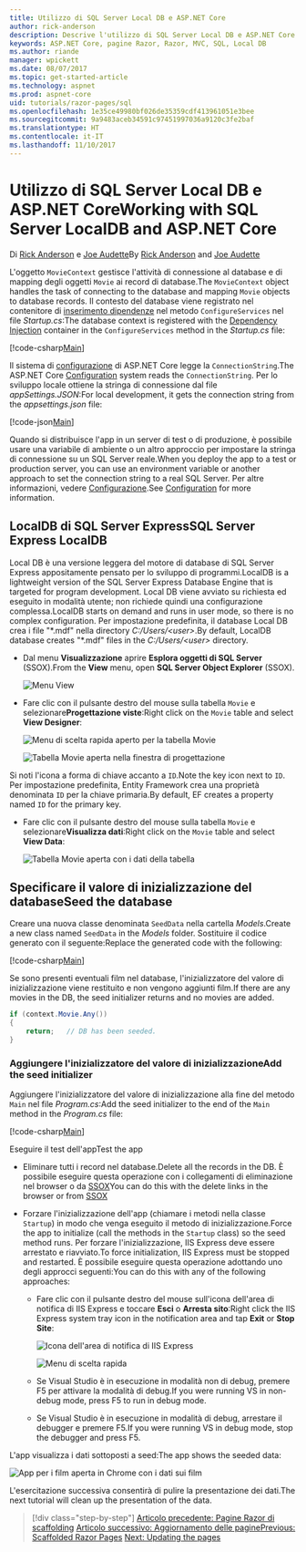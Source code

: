 ```yaml
---
title: Utilizzo di SQL Server Local DB e ASP.NET Core
author: rick-anderson
description: Descrive l'utilizzo di SQL Server Local DB e ASP.NET Core.
keywords: ASP.NET Core, pagine Razor, Razor, MVC, SQL, Local DB
ms.author: riande
manager: wpickett
ms.date: 08/07/2017
ms.topic: get-started-article
ms.technology: aspnet
ms.prod: aspnet-core
uid: tutorials/razor-pages/sql
ms.openlocfilehash: 1e35ce49980bf026de35359cdf413961051e3bee
ms.sourcegitcommit: 9a9483aceb34591c97451997036a9120c3fe2baf
ms.translationtype: HT
ms.contentlocale: it-IT
ms.lasthandoff: 11/10/2017
---
```

# <a name="working-with-sql-server-localdb-and-aspnet-core"></a><span data-ttu-id="c9c09-104">Utilizzo di SQL Server Local DB e ASP.NET Core</span><span class="sxs-lookup"><span data-stu-id="c9c09-104">Working with SQL Server LocalDB and ASP.NET Core</span></span>

<span data-ttu-id="c9c09-105">Di [Rick Anderson](https://twitter.com/RickAndMSFT) e [Joe Audette](https://twitter.com/joeaudette)</span><span class="sxs-lookup"><span data-stu-id="c9c09-105">By [Rick Anderson](https://twitter.com/RickAndMSFT) and [Joe Audette](https://twitter.com/joeaudette)</span></span> 

<span data-ttu-id="c9c09-106">L'oggetto `MovieContext` gestisce l'attività di connessione al database e di mapping degli oggetti `Movie` ai record di database.</span><span class="sxs-lookup"><span data-stu-id="c9c09-106">The `MovieContext` object handles the task of connecting to the database and mapping `Movie` objects to database records.</span></span> <span data-ttu-id="c9c09-107">Il contesto del database viene registrato nel contenitore di [inserimento dipendenze](xref:fundamentals/dependency-injection) nel metodo `ConfigureServices` nel file *Startup.cs*:</span><span class="sxs-lookup"><span data-stu-id="c9c09-107">The database context is registered with the [Dependency Injection](xref:fundamentals/dependency-injection) container in the `ConfigureServices` method in the *Startup.cs* file:</span></span>

[!code-csharp[Main](razor-pages-start/sample/RazorPagesMovie/Startup.cs?name=snippet_ConfigureServices&highlight=6-7)]

<span data-ttu-id="c9c09-108">Il sistema di [configurazione](xref:fundamentals/configuration) di ASP.NET Core legge la `ConnectionString`.</span><span class="sxs-lookup"><span data-stu-id="c9c09-108">The ASP.NET Core [Configuration](xref:fundamentals/configuration) system reads the `ConnectionString`.</span></span> <span data-ttu-id="c9c09-109">Per lo sviluppo locale ottiene la stringa di connessione dal file *appSettings.JSON*:</span><span class="sxs-lookup"><span data-stu-id="c9c09-109">For local development, it gets the connection string from the *appsettings.json* file:</span></span>

[!code-json[Main](razor-pages-start/sample/RazorPagesMovie/appsettings.json?highlight=2&range=8-10)]

<span data-ttu-id="c9c09-110">Quando si distribuisce l'app in un server di test o di produzione, è possibile usare una variabile di ambiente o un altro approccio per impostare la stringa di connessione su un SQL Server reale.</span><span class="sxs-lookup"><span data-stu-id="c9c09-110">When you deploy the app to a test or production server, you can use an environment variable or another approach to set the connection string to a real SQL Server.</span></span> <span data-ttu-id="c9c09-111">Per altre informazioni, vedere [Configurazione](xref:fundamentals/configuration).</span><span class="sxs-lookup"><span data-stu-id="c9c09-111">See [Configuration](xref:fundamentals/configuration) for more information.</span></span>

## <a name="sql-server-express-localdb"></a><span data-ttu-id="c9c09-112">LocalDB di SQL Server Express</span><span class="sxs-lookup"><span data-stu-id="c9c09-112">SQL Server Express LocalDB</span></span>

<span data-ttu-id="c9c09-113">Local DB è una versione leggera del motore di database di SQL Server Express appositamente pensato per lo sviluppo di programmi.</span><span class="sxs-lookup"><span data-stu-id="c9c09-113">LocalDB is a lightweight version of the SQL Server Express Database Engine that is targeted for program development.</span></span> <span data-ttu-id="c9c09-114">Local DB viene avviato su richiesta ed eseguito in modalità utente; non richiede quindi una configurazione complessa.</span><span class="sxs-lookup"><span data-stu-id="c9c09-114">LocalDB starts on demand and runs in user mode, so there is no complex configuration.</span></span> <span data-ttu-id="c9c09-115">Per impostazione predefinita, il database Local DB crea i file "\*.mdf" nella directory *C:/Users/\<user\>*.</span><span class="sxs-lookup"><span data-stu-id="c9c09-115">By default, LocalDB database creates "\*.mdf" files in the *C:/Users/\<user\>* directory.</span></span>

<a name="ssox"></a>
* <span data-ttu-id="c9c09-116">Dal menu **Visualizzazione** aprire **Esplora oggetti di SQL Server** (SSOX).</span><span class="sxs-lookup"><span data-stu-id="c9c09-116">From the **View** menu, open **SQL Server Object Explorer** (SSOX).</span></span>

  ![Menu View](sql/_static/ssox.png)

* <span data-ttu-id="c9c09-118">Fare clic con il pulsante destro del mouse sulla tabella `Movie` e selezionare**Progettazione viste**:</span><span class="sxs-lookup"><span data-stu-id="c9c09-118">Right click on the `Movie` table and select **View Designer**:</span></span>

  ![Menu di scelta rapida aperto per la tabella Movie](sql/_static/design.png)

  ![Tabella Movie aperta nella finestra di progettazione](sql/_static/dv.png)

<span data-ttu-id="c9c09-121">Si noti l'icona a forma di chiave accanto a `ID`.</span><span class="sxs-lookup"><span data-stu-id="c9c09-121">Note the key icon next to `ID`.</span></span> <span data-ttu-id="c9c09-122">Per impostazione predefinita, Entity Framework crea una proprietà denominata `ID` per la chiave primaria.</span><span class="sxs-lookup"><span data-stu-id="c9c09-122">By default, EF creates a property named `ID` for the primary key.</span></span>

* <span data-ttu-id="c9c09-123">Fare clic con il pulsante destro del mouse sulla tabella `Movie` e selezionare**Visualizza dati**:</span><span class="sxs-lookup"><span data-stu-id="c9c09-123">Right click on the `Movie` table and select **View Data**:</span></span>

  ![Tabella Movie aperta con i dati della tabella](sql/_static/vd22.png)

## <a name="seed-the-database"></a><span data-ttu-id="c9c09-125">Specificare il valore di inizializzazione del database</span><span class="sxs-lookup"><span data-stu-id="c9c09-125">Seed the database</span></span>

<span data-ttu-id="c9c09-126">Creare una nuova classe denominata `SeedData` nella cartella *Models*.</span><span class="sxs-lookup"><span data-stu-id="c9c09-126">Create a new class named `SeedData` in the *Models* folder.</span></span> <span data-ttu-id="c9c09-127">Sostituire il codice generato con il seguente:</span><span class="sxs-lookup"><span data-stu-id="c9c09-127">Replace the generated code with the following:</span></span>

[!code-csharp[Main](razor-pages-start/sample/RazorPagesMovie/Models/SeedData.cs?name=snippet_1)]

<span data-ttu-id="c9c09-128">Se sono presenti eventuali film nel database, l'inizializzatore del valore di inizializzazione viene restituito e non vengono aggiunti film.</span><span class="sxs-lookup"><span data-stu-id="c9c09-128">If there are any movies in the DB, the seed initializer returns and no movies are added.</span></span>

```csharp
if (context.Movie.Any())
{
    return;   // DB has been seeded.
}
```
<a name="si"></a>
### <a name="add-the-seed-initializer"></a><span data-ttu-id="c9c09-129">Aggiungere l'inizializzatore del valore di inizializzazione</span><span class="sxs-lookup"><span data-stu-id="c9c09-129">Add the seed initializer</span></span>

<span data-ttu-id="c9c09-130">Aggiungere l'inizializzatore del valore di inizializzazione alla fine del metodo `Main` nel file *Program.cs*:</span><span class="sxs-lookup"><span data-stu-id="c9c09-130">Add the seed initializer to the end of the `Main` method in the *Program.cs* file:</span></span>

[!code-csharp[Main](razor-pages-start/sample/RazorPagesMovie/Program.cs)]

<span data-ttu-id="c9c09-131">Eseguire il test dell'app</span><span class="sxs-lookup"><span data-stu-id="c9c09-131">Test the app</span></span>

* <span data-ttu-id="c9c09-132">Eliminare tutti i record nel database.</span><span class="sxs-lookup"><span data-stu-id="c9c09-132">Delete all the records in the DB.</span></span> <span data-ttu-id="c9c09-133">È possibile eseguire questa operazione con i collegamenti di eliminazione nel browser o da [SSOX](xref:tutorials/razor-pages/new-field#ssox)</span><span class="sxs-lookup"><span data-stu-id="c9c09-133">You can do this with the delete links in the browser or from [SSOX](xref:tutorials/razor-pages/new-field#ssox)</span></span>
* <span data-ttu-id="c9c09-134">Forzare l'inizializzazione dell'app (chiamare i metodi nella classe `Startup`) in modo che venga eseguito il metodo di inizializzazione.</span><span class="sxs-lookup"><span data-stu-id="c9c09-134">Force the app to initialize (call the methods in the `Startup` class) so the seed method runs.</span></span> <span data-ttu-id="c9c09-135">Per forzare l'inizializzazione, IIS Express deve essere arrestato e riavviato.</span><span class="sxs-lookup"><span data-stu-id="c9c09-135">To force initialization, IIS Express must be stopped and restarted.</span></span> <span data-ttu-id="c9c09-136">È possibile eseguire questa operazione adottando uno degli approcci seguenti:</span><span class="sxs-lookup"><span data-stu-id="c9c09-136">You can do this with any of the following approaches:</span></span>

  * <span data-ttu-id="c9c09-137">Fare clic con il pulsante destro del mouse sull'icona dell'area di notifica di IIS Express e toccare **Esci** o **Arresta sito**:</span><span class="sxs-lookup"><span data-stu-id="c9c09-137">Right click the IIS Express system tray icon in the notification area and tap **Exit** or **Stop Site**:</span></span>

    ![Icona dell'area di notifica di IIS Express](../first-mvc-app/working-with-sql/_static/iisExIcon.png)

    ![Menu di scelta rapida](sql/_static/stopIIS.png)

   * <span data-ttu-id="c9c09-140">Se Visual Studio è in esecuzione in modalità non di debug, premere F5 per attivare la modalità di debug.</span><span class="sxs-lookup"><span data-stu-id="c9c09-140">If you were running VS in non-debug mode, press F5 to run in debug mode.</span></span>
   * <span data-ttu-id="c9c09-141">Se Visual Studio è in esecuzione in modalità di debug, arrestare il debugger e premere F5.</span><span class="sxs-lookup"><span data-stu-id="c9c09-141">If you were running VS in debug mode, stop the debugger and press F5.</span></span>
   
<span data-ttu-id="c9c09-142">L'app visualizza i dati sottoposti a seed:</span><span class="sxs-lookup"><span data-stu-id="c9c09-142">The app shows the seeded data:</span></span>

![App per i film aperta in Chrome con i dati sui film](sql/_static/m55.png)

<span data-ttu-id="c9c09-144">L'esercitazione successiva consentirà di pulire la presentazione dei dati.</span><span class="sxs-lookup"><span data-stu-id="c9c09-144">The next tutorial will clean up the presentation of the data.</span></span>

>[!div class="step-by-step"]
<span data-ttu-id="c9c09-145">[Articolo precedente: Pagine Razor di scaffolding](xref:tutorials/razor-pages/page)
[Articolo successivo: Aggiornamento delle pagine](xref:tutorials/razor-pages/da1)</span><span class="sxs-lookup"><span data-stu-id="c9c09-145">[Previous: Scaffolded Razor Pages](xref:tutorials/razor-pages/page)
[Next: Updating the pages](xref:tutorials/razor-pages/da1)</span></span>
